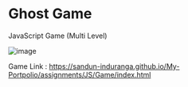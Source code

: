 # Ghost Game
JavaScript Game
(Multi Level)

![image](https://user-images.githubusercontent.com/88975401/205104201-4b64db97-df6b-416b-a135-6e938e82d01d.png)

Game Link : https://sandun-induranga.github.io/My-Portpolio/assignments/JS/Game/index.html
